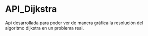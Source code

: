 # API_Dijkstra
Api desarrollada para poder ver de manera gráfica la resolución del algoritmo dijkstra en un problema real.

